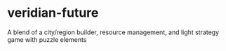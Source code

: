 # veridian-future
A blend of a city/region builder, resource management, and light strategy game with puzzle elements
